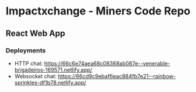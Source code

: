 # Impactxchange - Miners Code Repo

## React Web App

### Deployments
- HTTP chat: https://66c6e74aea68c08368ab087e--venerable-brigadeiros-169571.netlify.app/
- Websocket chat: https://66cd9c9ebaf6eac884fb7e21--rainbow-sprinkles-df1b78.netlify.app/
